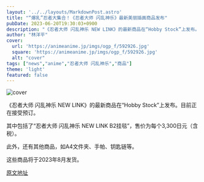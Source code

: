 ```yaml
---
layout: '../../layouts/MarkdownPost.astro'
title: "“爆乳”忍者大集合！《忍者大师 闪乱神乐》最新美丽插画商品发布"
pubDate: 2023-06-20T19:30:03+0900
description: "《忍者大师 闪乱神乐 NEW LINK》的最新商品在“Hobby Stock”上发布。目前正在接受预订。"
author: "林洋平"
cover:
  url: 'https://animeanime.jp/imgs/ogp_f/592926.jpg'
  square: 'https://animeanime.jp/imgs/ogp_f/592926.jpg'
  alt: "cover"
tags: ["news","anime","忍者大师 闪乱神乐","商品"]
theme: 'light'
featured: false
---
```


![cover](https://animeanime.jp/imgs/ogp_f/592926.jpg)

《忍者大师 闪乱神乐 NEW LINK》的最新商品在“Hobby Stock”上发布。目前正在接受预订。

其中包括了“忍者大师 闪乱神乐 NEW LINK B2挂毯”，售价为每个3,300日元（含税）。

此外，还有其他商品，如A4文件夹、手帕、钥匙链等。

这些商品将于2023年8月发货。


  [原文地址](https://animeanime.jp/article/2023/06/20/78062.html)